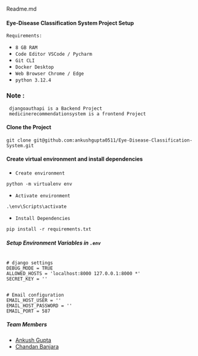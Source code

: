 Readme.md
#### Eye-Disease Classification System Project Setup
`Requirements:`<br>
- `8 GB RAM`<br>
- `Code Editor VSCode / Pycharm`<br>
- `Git CLI`<br>
- `Docker Desktop`<br>
- `Web Browser Chrome / Edge`<br>
- `python 3.12.4`<br>
  
### Note :
```
 djangoauthapi is a Backend Project
 medicinerecommendationsystem is a frontend Project
```

#### Clone the Project
```
git clone git@github.com:ankushgupta0511/Eye-Disease-Classification-System.git
```


#### Create virtual environment and install dependencies
- `Create environment`<br>
```
python -m virtualenv env
```

- `Activate environment`<br>
```
.\env\Scripts\activate
```

- `Install Dependencies`<br>
```
pip install -r requirements.txt
```


##### Setup Environment Variables in `.env` 
```

# django settings
DEBUG_MODE = TRUE
ALLOWED_HOSTS = 'localhost:8000 127.0.0.1:8000 *'
SECRET_KEY = ''


# Email configuration
EMAIL_HOST_USER = ''
EMAIL_HOST_PASSWORD = ''
EMAIL_PORT = 587

```

##### Team Members
- [Ankush Gupta](https://github.com/ankushgupta0511/)
- [Chandan Banjara](https://github.com/ChandanBanjara/)
